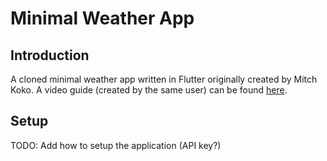 # Minimal Weather App
## Introduction
A cloned minimal weather app written in Flutter originally created by Mitch Koko. A video guide (created by the same user) can be found [here](https://www.youtube.com/watch?v=yLtpMqvMgdY&ab_channel=MitchKoko).

## Setup
TODO: Add how to setup the application (API key?)
